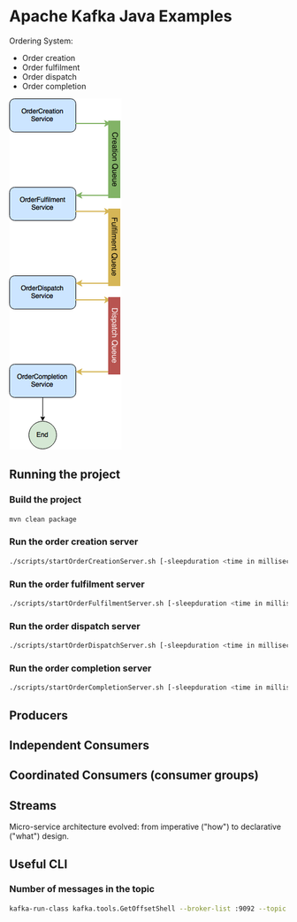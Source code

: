 # Apache Kafka Java Examples

Ordering System:

  - Order creation
  - Order fulfilment
  - Order dispatch
  - Order completion

![Image of Ordering System](https://raw.githubusercontent.com/seborama/demo1-kafka/master/docs/Kafka%20Demo1%20-%20Producer%20Consumer%20Architecture.png)

## Running the project

### Build the project

```bash
mvn clean package
```

### Run the order creation server

```bash
./scripts/startOrderCreationServer.sh [-sleepduration <time in milliseconds>] [-numbermessages <number of messages>]
```

### Run the order fulfilment server

```bash
./scripts/startOrderFulfilmentServer.sh [-sleepduration <time in milliseconds>] [-numbermessages <number of messages>]
```

### Run the order dispatch server

```bash
./scripts/startOrderDispatchServer.sh [-sleepduration <time in milliseconds>] [-numbermessages <number of messages>]
```

### Run the order completion server

```bash
./scripts/startOrderCompletionServer.sh [-sleepduration <time in milliseconds>] [-numbermessages <number of messages>]
```

## Producers

## Independent Consumers

## Coordinated Consumers (consumer groups)

## Streams

Micro-service architecture evolved: from imperative ("how") to declarative ("what") design.

## Useful CLI

### Number of messages in the topic

```bash
kafka-run-class kafka.tools.GetOffsetShell --broker-list :9092 --topic OrderCreationTopic --time -1 --offsets 1 | awk -F  ":" '{sum += $3} END {print sum}'
```

